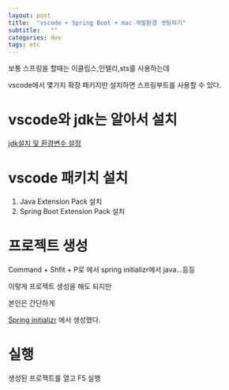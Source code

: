 ```yaml
---
layout: post
title:  "vscode + Spring Boot + mac 개발환경 셋팅하기"
subtitle:   ""
categories: dev
tags: etc
--- 
```


보통 스프링을 할때는 이클립스,인텔리,sts를 사용하는데

vscode에서 몇가지 확장 패키지만 설치하면 스프링부트를 사용할 수 있다.

# vscode와 jdk는 알아서 설치

[jdk설치 및 환경변수 설정](https://chung10kr.github.io/dev/2021/06/19/mac_jdkSetting/)


# vscode 패키치 설치

1. Java Extension Pack 설치
2. Spring Boot Extension Pack 설치


# 프로젝트 생성

Command + Shfit + P로 에서 spring initializr에서 java...등등 

이렇게 프로젝트 생성을 해도 되지만

본인은 간단하게

[Spring initializr](https://start.spring.io) 에서 생성했다.

# 실행

생성된 프로젝트를 열고 F5 실행
